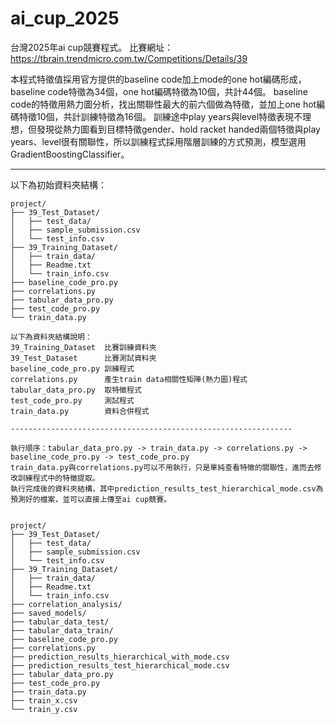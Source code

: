# ai_cup_2025
台灣2025年ai cup競賽程式。
比賽網址：https://tbrain.trendmicro.com.tw/Competitions/Details/39

本程式特徵值採用官方提供的baseline code加上mode的one hot編碼形成，baseline code特徵為34個，one hot編碼特徵為10個，共計44個。
baseline code的特徵用熱力圖分析，找出關聯性最大的前六個做為特徵，並加上one hot編碼特徵10個，共計訓練特徵為16個。
訓練途中play years與level特徵表現不理想，但發現從熱力圖看到目標特徵gender、hold racket handed兩個特徵與play years、level很有關聯性，所以訓練程式採用階層訓練的方式預測，模型選用GradientBoostingClassifier。

---------------------------------------------------------------
以下為初始資料夾結構：
```text
project/
├── 39_Test_Dataset/
│   ├── test_data/
│   ├── sample_submission.csv
│   └── test_info.csv
├── 39_Training_Dataset/
│   ├── train_data/
│   ├── Readme.txt
│   └── train_info.csv
├── baseline_code_pro.py
├── correlations.py
├── tabular_data_pro.py
├── test_code_pro.py
└── train_data.py

以下為資料夾結構說明：
39_Training_Dataset  比賽訓練資料夾
39_Test_Dataset      比賽測試資料夾
baseline_code_pro.py 訓練程式
correlations.py      產生train data相關性矩陣(熱力圖)程式
tabular_data_pro.py  取特徵程式
test_code_pro.py     測試程式
train_data.py        資料合併程式

---------------------------------------------------------------

執行順序：tabular_data_pro.py -> train_data.py -> correlations.py -> baseline_code_pro.py -> test_code_pro.py
train_data.py與correlations.py可以不用執行，只是單純查看特徵的關聯性，進而去修改訓練程式中的特徵提取。
執行完成後的資料夾結構，其中prediction_results_test_hierarchical_mode.csv為預測好的檔案，並可以直接上傳至ai cup競賽。


project/
├── 39_Test_Dataset/
│   ├── test_data/
│   ├── sample_submission.csv
│   └── test_info.csv
├── 39_Training_Dataset/
│   ├── train_data/
│   ├── Readme.txt
│   └── train_info.csv
├── correlation_analysis/
├── saved_models/
├── tabular_data_test/
├── tabular_data_train/
├── baseline_code_pro.py
├── correlations.py
├── prediction_results_hierarchical_with_mode.csv
├── prediction_results_test_hierarchical_mode.csv
├── tabular_data_pro.py
├── test_code_pro.py
├── train_data.py
├── train_x.csv
└── train_y.csv
```
